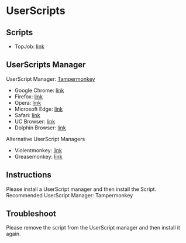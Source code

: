 # UserScripts

## Scripts
- TopJob: <a href="https://raw.githubusercontent.com/dimuththarindu/UserScripts/master/TopJob/Project/TopJob.user.js">link</a>  

## UserScripts Manager
UserScript Manager: <a href="https://www.tampermonkey.net">Tampermonkey</a>  

- Google Chrome: <a href="https://chrome.google.com/webstore/detail/tampermonkey/dhdgffkkebhmkfjojejmpbldmpobfkfo?hl=en">link</a>  
- Firefox: <a href="https://addons.mozilla.org/en-US/firefox/addon/tampermonkey/">link</a>  
- Opera: <a href="https://addons.opera.com/en/extensions/details/tampermonkey-beta/">link</a>  
- Microsoft Edge: <a href="https://www.microsoft.com/store/apps/9NBLGGH5162S">link</a>  
- Safari: <a href="https://safari-extensions.apple.com/details/?id=net.tampermonkey.safari-G3XV72R5TC">link</a>    
- UC Browser: <a href="https://play.google.com/store/apps/details?id=net.tampermonkey.uc">link</a>  
- Dolphin Browser: <a href="https://play.google.com/store/apps/details?id=net.tampermonkey.dolphin">link</a>  

Alternative UserScript Managers  
- Violentmonkey: <a href="https://violentmonkey.github.io/get-it/">link</a>  
- Greasemonkey: <a href="https://addons.mozilla.org/en-US/firefox/addon/greasemonkey/">link</a>  

## Instructions

Please install a UserScript manager and then install the Script.  
Recommended UserScript Manager: Tampermonkey  

## Troubleshoot

Please remove the script from the UserScript manager and then install it again.  